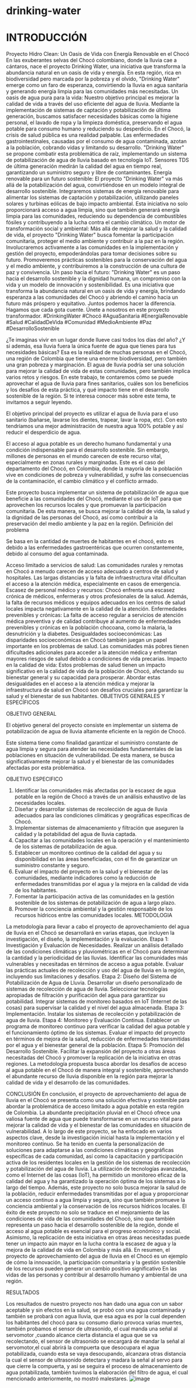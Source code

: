# drinking-water
# INTRODUCCIÓN
Proyecto Hidro Clean: Un Oasis de Vida con Energía Renovable en el Chocó
En las exuberantes selvas del Chocó colombiano, donde la lluvia cae a cántaros, nace el proyecto Drinking Water, una iniciativa que transforma la abundancia natural en un oasis de vida y energía. En esta región, rica en biodiversidad pero marcada por la pobreza y el olvido, "Drinking Water" emerge como un faro de esperanza, convirtiendo la lluvia en agua sanitaria y generando energía limpia para las comunidades más necesitadas.
Un oasis de agua pura para la vida:
Nuestro objetivo principal es mejorar la calidad de vida a través del uso eficiente del agua de lluvia. Mediante la implementación de sistemas de captación y potabilización de última generación, buscamos satisfacer necesidades básicas como la higiene personal, el lavado de ropa y la limpieza doméstica, preservando el agua potable para consumo humano y reduciendo su desperdicio.
En el Chocó, la crisis de salud pública es una realidad palpable. Las enfermedades gastrointestinales, causadas por el consumo de agua contaminada, azotan a la población, cobrando vidas y limitando su desarrollo. "Drinking Water" se propone combatir esta problemática de raíz, implementando un sistema de potabilización de agua de lluvia basado en tecnología IoT. Sensores TDS de última generación medirán la calidad del agua en tiempo real, garantizando un suministro seguro y libre de contaminantes.
Energía renovable para un futuro sostenible:
El proyecto "Drinking Water" va más allá de la potabilización del agua, convirtiéndose en un modelo integral de desarrollo sostenible. Integraremos sistemas de energía renovable para alimentar los sistemas de captación y potabilización, utilizando paneles solares y turbinas eólicas de bajo impacto ambiental. Esta iniciativa no solo proporcionará acceso a agua limpia, sino que también generará energía limpia para las comunidades, reduciendo su dependencia de combustibles fósiles y contribuyendo a la lucha contra el cambio climático.
Un motor de transformación social y ambiental:
Más allá de mejorar la salud y la calidad de vida, el proyecto "Drinking Water" busca fomentar la participación comunitaria, proteger el medio ambiente y contribuir a la paz en la región. Involucraremos activamente a las comunidades en la implementación y gestión del proyecto, empoderándolas para tomar decisiones sobre su futuro. Promoveremos prácticas sostenibles para la conservación del agua y el medio ambiente, y contribuiremos a la construcción de una cultura de paz y convivencia.
Un paso hacia el futuro:
"Drinking Water" es un paso hacia el desarrollo sostenible y la dignidad humana, un compromiso con la vida y un modelo de innovación y sostenibilidad. Es una iniciativa que transforma la abundancia natural en un oasis de vida y energía, brindando esperanza a las comunidades del Chocó y abriendo el camino hacia un futuro más próspero y equitativo.
Juntos podemos hacer la diferencia.
Hagamos que cada gota cuente.
Únete a nosotros en este proyecto transformador.
#DrinkingWater #Chocó #AguaSanitaria #EnergíaRenovable #Salud #CalidadDeVida #Comunidad #MedioAmbiente #Paz #DesarrolloSostenible


¿Te imaginas vivir en un lugar donde llueve casi todos los días del año? ¿Y si además, esa lluvia fuera la única fuente de agua que tienes para tus necesidades básicas? Esa es la realidad de muchas personas en el Chocó, una región de Colombia que tiene una enorme biodiversidad, pero también una gran pobreza y marginación. El agua de lluvia podría ser una solución para mejorar la calidad de vida de estas comunidades, pero también implica varios retos y riesgos. En este trabajo, te contaremos cómo se puede aprovechar el agua de lluvia para fines sanitarios, cuáles son los beneficios y los desafíos de esta práctica, y qué impacto tiene en el desarrollo sostenible de la región. Si te interesa conocer más sobre este tema, te invitamos a seguir leyendo.

El objetivo principal del proyecto es utilizar el agua de lluvia para el uso sanitario (bañarse, lavarse los dientes, trapear, lavar la ropa, etc). Con esto tendríamos una mejor administración de nuestra agua 100% potable y así reducir el desperdicio de agua.


El acceso al agua potable es un derecho humano fundamental y una condición indispensable para el desarrollo sostenible. Sin embargo, millones de personas en el mundo carecen de este recurso vital, especialmente en zonas rurales y marginadas. Este es el caso del departamento del Chocó, en Colombia, donde la mayoría de la población vive en condiciones de pobreza y vulnerabilidad, y sufre las consecuencias de la contaminación, el cambio climático y el conflicto armado.


Este proyecto busca implementar un sistema de potabilización de agua  que beneficie a las comunidades del Chocó, mediante el uso de IoT para  que aprovechen los recursos locales y que promuevan la participación comunitaria. De esta manera, se busca mejorar la calidad de vida, la salud y la dignidad de las personas del Chocó, así como contribuir a la preservación del medio ambiente y la paz en la región.
Definición del problema

Se basa en la cantidad de muertes de habitantes en el chocó, esto es debido a las enfermedades gastroentéricas que ocurren constantemente, debido al consumo del agua contaminada. 

Acceso limitado a servicios de salud: 
 Las comunidades rurales y remotas en Chocó a menudo carecen de acceso adecuado a centros de salud y hospitales. Las largas distancias y la falta de infraestructura vital dificultan el acceso a la atención médica, especialmente en casos de emergencia.
Escasez de personal médico y recursos:
 Chocó enfrenta una escasez crónica de médicos, enfermeras y otros profesionales de la salud. Además, la falta de recursos médicos y equipos adecuados en los centros de salud locales impacta negativamente en la calidad de la atención.
Enfermedades prevenibles y crónicas: 
 La falta de acceso regular a servicios de atención médica preventiva y de calidad contribuye al aumento de enfermedades prevenibles y crónicas en la población chocoana, como la malaria, la desnutrición y la diabetes.
Desigualdades socioeconómicas:
 Las disparidades socioeconómicas en Chocó también juegan un papel importante en los problemas de salud. Las comunidades más pobres tienen dificultades adicionales para acceder a la atención médica y enfrentan mayores riesgos de salud debido a condiciones de vida precarias.
Impacto en la calidad de vida:
 Estos problemas de salud tienen un impacto significativo en la calidad de vida de la población de Chocó, afectando su bienestar general y su capacidad para prosperar.
Abordar estas desigualdades en el acceso a la atención médica y mejorar la infraestructura de salud en Chocó son desafíos cruciales para garantizar la salud y el bienestar de sus habitantes.
OBJETIVOS GENERALES Y ESPECÍFICOS


OBJETIVO GENERAL

El objetivo general del proyecto consiste en implementar un sistema de potabilización de agua de lluvia altamente eficiente en la región de Chocó.

Este sistema tiene como finalidad garantizar el suministro constante de agua limpia y segura para atender las necesidades fundamentales de las poblaciones en situación de vulnerabilidad. De esta manera, se busca significativamente mejorar la salud y el bienestar de las comunidades afectadas por esta problemática.


OBJETIVO ESPECIFICO
1. Identificar las comunidades más afectadas por la escasez de agua potable en la región de Chocó a través de un análisis exhaustivo de las necesidades locales.
2. Diseñar y desarrollar sistemas de recolección de agua de lluvia adecuados para las condiciones climáticas y geográficas específicas de Chocó.
3. Implementar sistemas de almacenamiento y filtración que aseguren la calidad y la potabilidad del agua de lluvia captada.
4. Capacitar a las comunidades locales en la operación y el mantenimiento de los sistemas de potabilización de agua.
5. Establecer un monitoreo continuo de la calidad del agua y su disponibilidad en las áreas beneficiadas, con el fin de garantizar un suministro constante y seguro.
6. Evaluar el impacto del proyecto en la salud y el bienestar de las comunidades, mediante indicadores como la reducción de enfermedades transmitidas por el agua y la mejora en la calidad de vida de los habitantes.
7. Fomentar la participación activa de las comunidades en la gestión sostenible de los sistemas de potabilización de agua a largo plazo.
8. Promover la conciencia ambiental y la gestión responsable de los recursos hídricos entre las comunidades locales.
METODOLOGIA

 La metodología para llevar a cabo el proyecto de aprovechamiento del agua de lluvia en el Chocó se desarrollará en varias etapas, que incluyen la investigación, el diseño, la implementación y la evaluación.
Etapa 1: Investigación y Evaluación de Necesidades.
Realizar un análisis detallado de las condiciones climáticas y pluviométricas en el Chocó para determinar la cantidad y la periodicidad de las lluvias.
Identificar las comunidades más vulnerables y necesitadas en términos de acceso a agua potable.
Evaluar las prácticas actuales de recolección y uso del agua de lluvia en la región, incluyendo sus limitaciones y desafíos.
Etapa 2: Diseño del Sistema de Potabilización de Agua de Lluvia.
Desarrollar un diseño personalizado de sistemas de recolección de agua de lluvia.
Seleccionar tecnologías apropiadas de filtración y purificación del agua para garantizar su potabilidad.
Integrar sistemas de monitoreo basados en IoT (Internet de las cosas) para supervisar la calidad y el nivel del agua almacenada.
Etapa 3: Implementación.
Instalar los sistemas de recolección y potabilización de agua de lluvia.
Etapa 4: Monitoreo y Evaluación Continua.
Establecer un programa de monitoreo continuo para verificar la calidad del agua potable y el funcionamiento óptimo de los sistemas.
Evaluar el impacto del proyecto en términos de mejora de la salud, reducción de enfermedades transmitidas por el agua y el bienestar general de la población.
Etapa 5: Promoción del Desarrollo Sostenible.
Facilitar la expansión del proyecto a otras áreas necesitadas del Chocó y promover la replicación de la iniciativa en otras regiones.
La metodología propuesta busca abordar los desafíos de acceso al agua potable en el Chocó de manera integral y sostenible, aprovechando el abundante recurso de lluvia disponible en la región para mejorar la calidad de vida y el desarrollo de las comunidades. 

CONCLUSIÓN 
 En conclusión, el proyecto de aprovechamiento del agua de lluvia en el Chocó se presenta como una solución efectiva y sostenible para abordar la problemática de acceso limitado a agua potable en esta región de Colombia. La abundante precipitación pluvial en el Chocó ofrece una valiosa fuente de agua que puede transformarse en un recurso vital para mejorar la calidad de vida y el bienestar de las comunidades en situación de vulnerabilidad. 
 A lo largo de este proyecto, se ha enfocado en varios aspectos clave, desde la investigación inicial hasta la implementación y el monitoreo continuo. Se ha tenido en cuenta la personalización de soluciones para adaptarse a las condiciones climáticas y geográficas específicas de cada comunidad, así como la capacitación y participación activa de los residentes locales en la gestión de los sistemas de recolección y potabilización del agua de lluvia.
 La utilización de tecnologías avanzadas, como el Internet de las cosas (IoT), ha permitido un monitoreo eficaz de la calidad del agua y ha garantizado la operación óptima de los sistemas a lo largo del tiempo. Además, este proyecto no solo busca mejorar la salud de la población, reducir enfermedades transmitidas por el agua y proporcionar un acceso continuo a agua limpia y segura, sino que también promueve la conciencia ambiental y la conservación de los recursos hídricos locales.
 El éxito de este proyecto no solo se traduce en el mejoramiento de las condiciones de vida de las comunidades del Chocó, sino que también representa un paso hacia el desarrollo sostenible de la región, donde el acceso al agua potable es esencial para el progreso económico y social. Asimismo, la replicación de esta iniciativa en otras áreas necesitadas puede tener un impacto aún mayor en la lucha contra la escasez de agua y la mejora de la calidad de vida en Colombia y más allá.
 En resumen, el proyecto de aprovechamiento del agua de lluvia en el Chocó es un ejemplo de cómo la innovación, la participación comunitaria y la gestión sostenible de los recursos pueden generar un cambio positivo significativo 
 En las vidas de las personas y contribuir al desarrollo humano y ambiental de una región.

RESULTADOS

Los resultados de nuestro proyecto nos han dado una agua con un sabor aceptable y sin efectos en la salud, se probó con una agua contaminada y también se probará con agua lluvia, que esa agua es por la cual dependen los habitantes del chocó para su consumo diario  provoca varias muertes, también probamos el sensor de ultrasonido, el cual manda una señal al servomotor ,cuando alcance cierta distancia el agua que se va recolectando, el sensor de ultrasonido se encargará de mandar la señal al servomotor,el cual abrirá la compuerta que desocupara el agua potabilizada, cuando esta se vaya desocupando, alcanzara otras distancia la cual el sensor de ultrasonido detectara y madara la señal al servo para que cierre la compuerta, y asi se seguira el proceso de almacenamiento de agua potabilizada, también tuvimos la elaboración del filtro de agua, el cual mencionado anteriormente, no mostró malestares. 
![image](https://github.com/keni-cisco/drinking-water/assets/171938047/129a9e61-5849-41c1-b5c7-594c10e36ee2)

